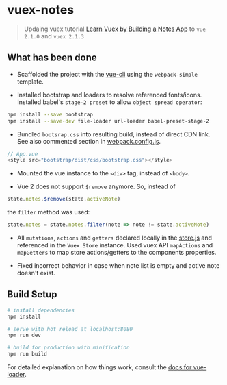 # vuex-notes

> Updaing vuex tutorial [Learn Vuex by Building a Notes App](https://coligo.io/learn-vuex-by-building-notes-app/) to `vue 2.1.0` and `vuex 2.1.3`

## What has been done

* Scaffolded the project with the [vue-cli](https://github.com/vuejs/vue-cli) using the `webpack-simple` template.

* Installed bootstrap and loaders to resolve referenced fonts/icons. Installed babel's `stage-2 preset` to allow `object spread operator`:
``` bash
npm install --save bootstrap
npm install --save-dev file-loader url-loader babel-preset-stage-2
```

* Bundled `bootsrap.css` into resulting build, instead of direct CDN link. See also commented section in [webpack.config.js](webpack.config.js).
``` js
// App.vue
<style src="bootstrap/dist/css/bootstrap.css"></style>
```

* Mounted the vue instance to the `<div>` tag, instead of `<body>`.

* Vue 2 does not support `$remove` anymore. So, instead of
``` js
state.notes.$remove(state.activeNote)
```
the `filter` method was used:
``` js
state.notes = state.notes.filter(note => note != state.activeNote)
```

* All `mutations`, `actions` and `getters` declared locally in the [store.js](src/vuex/store.js) and referenced in the `Vuex.Store` instance. Used vuex API `mapActions` and `mapGetters` to map store actions/getters to the components properties.

* Fixed incorrect behavior in case when note list is empty and active note doesn't exist.

## Build Setup

``` bash
# install dependencies
npm install

# serve with hot reload at localhost:8080
npm run dev

# build for production with minification
npm run build
```

For detailed explanation on how things work, consult the [docs for vue-loader](http://vuejs.github.io/vue-loader).
